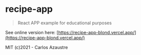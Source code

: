 # recipe-app

> React APP example for educational purposes

See online version here: [https://recipe-app-blond.vercel.app/](https://recipe-app-blond.vercel.app/)

MIT (c)2021 - Carlos Azaustre
